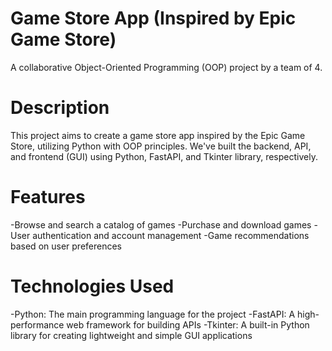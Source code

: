 # Game Store App (Inspired by Epic Game Store)
A collaborative Object-Oriented Programming (OOP) project by a team of 4.

# Description
This project aims to create a game store app inspired by the Epic Game Store, utilizing Python with OOP principles. We've built the backend, API, and frontend (GUI) using Python, FastAPI, and Tkinter library, respectively.

# Features
-Browse and search a catalog of games
-Purchase and download games
-User authentication and account management
-Game recommendations based on user preferences
# Technologies Used
-Python: The main programming language for the project
-FastAPI: A high-performance web framework for building APIs
-Tkinter: A built-in Python library for creating lightweight and simple GUI applications
